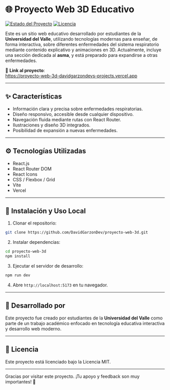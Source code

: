 # 🌐 Proyecto Web 3D Educativo

[![Estado del Proyecto](https://img.shields.io/badge/estado%20terminado-green)](https://proyecto-web-3d-davidgarzondevs-projects.vercel.app)
[![Licencia](https://img.shields.io/badge/licencia-MIT-blue)](#licencia)

Este es un sitio web educativo desarrollado por estudiantes de la **Universidad del Valle**, utilizando tecnologías modernas para enseñar, de forma interactiva, sobre diferentes enfermedades del sistema respiratorio mediante contenido explicativo y animaciones en 3D. Actualmente, incluye una sección dedicada al **asma**, y está preparado para expandirse a otras enfermedades.

🔗 **Link al proyecto**:  
https://proyecto-web-3d-davidgarzondevs-projects.vercel.app

---

## ✨ Características

- Información clara y precisa sobre enfermedades respiratorias.
- Diseño responsivo, accesible desde cualquier dispositivo.
- Navegación fluida mediante rutas con React Router.
- Ilustraciones y diseño 3D integrados.
- Posibilidad de expansión a nuevas enfermedades.

---

## ⚙️ Tecnologías Utilizadas

- React.js
- React Router DOM
- React Icons
- CSS / Flexbox / Grid
- Vite
- Vercel

---




## 🚀 Instalación y Uso Local

1. Clonar el repositorio:

```bash
git clone https://github.com/DavidGarzonDev/proyecto-web-3d.git
```

2. Instalar dependencias:

```bash
cd proyecto-web-3d
npm install
```

3. Ejecutar el servidor de desarrollo:

```bash
npm run dev
```

4. Abre `http://localhost:5173` en tu navegador.


---

## 🏫 Desarrollado por

Este proyecto fue creado por estudiantes de la **Universidad del Valle** como parte de un trabajo académico enfocado en tecnología educativa interactiva y desarrollo web moderno.

---

## 📄 Licencia

Este proyecto está licenciado bajo la Licencia MIT.

---

Gracias por visitar este proyecto. ¡Tu apoyo y feedback son muy importantes! 💙
